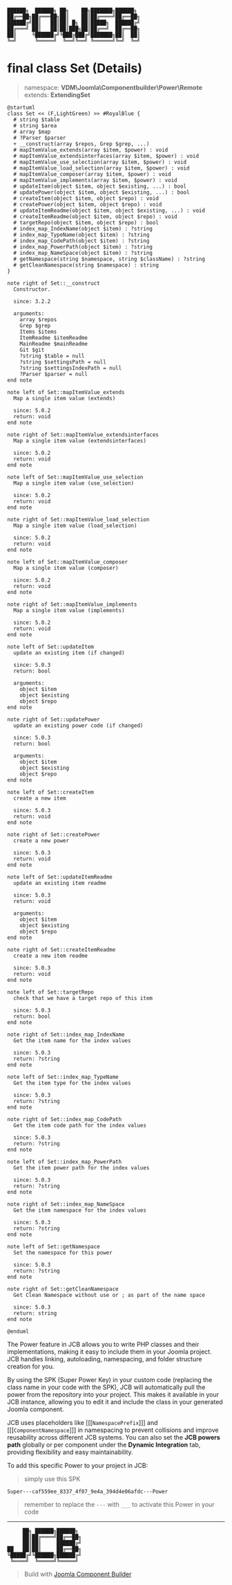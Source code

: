 ```
██████╗  ██████╗ ██╗    ██╗███████╗██████╗
██╔══██╗██╔═══██╗██║    ██║██╔════╝██╔══██╗
██████╔╝██║   ██║██║ █╗ ██║█████╗  ██████╔╝
██╔═══╝ ██║   ██║██║███╗██║██╔══╝  ██╔══██╗
██║     ╚██████╔╝╚███╔███╔╝███████╗██║  ██║
╚═╝      ╚═════╝  ╚══╝╚══╝ ╚══════╝╚═╝  ╚═╝
```
# final class Set (Details)
> namespace: **VDM\Joomla\Componentbuilder\Power\Remote**
> extends: **ExtendingSet**

```uml
@startuml
class Set << (F,LightGreen) >> #RoyalBlue {
  # string $table
  # string $area
  # array $map
  # ?Parser $parser
  + __construct(array $repos, Grep $grep, ...)
  # mapItemValue_extends(array $item, $power) : void
  # mapItemValue_extendsinterfaces(array $item, $power) : void
  # mapItemValue_use_selection(array $item, $power) : void
  # mapItemValue_load_selection(array $item, $power) : void
  # mapItemValue_composer(array $item, $power) : void
  # mapItemValue_implements(array $item, $power) : void
  # updateItem(object $item, object $existing, ...) : bool
  # updatePower(object $item, object $existing, ...) : bool
  # createItem(object $item, object $repo) : void
  # createPower(object $item, object $repo) : void
  # updateItemReadme(object $item, object $existing, ...) : void
  # createItemReadme(object $item, object $repo) : void
  # targetRepo(object $item, object $repo) : bool
  # index_map_IndexName(object $item) : ?string
  # index_map_TypeName(object $item) : ?string
  # index_map_CodePath(object $item) : ?string
  # index_map_PowerPath(object $item) : ?string
  # index_map_NameSpace(object $item) : ?string
  # getNamespace(string $namespace, string $className) : ?string
  # getCleanNamespace(string $namespace) : string
}

note right of Set::__construct
  Constructor.

  since: 3.2.2
  
  arguments:
    array $repos
    Grep $grep
    Items $items
    ItemReadme $itemReadme
    MainReadme $mainReadme
    Git $git
    ?string $table = null
    ?string $settingsPath = null
    ?string $settingsIndexPath = null
    ?Parser $parser = null
end note

note left of Set::mapItemValue_extends
  Map a single item value (extends)

  since: 5.0.2
  return: void
end note

note right of Set::mapItemValue_extendsinterfaces
  Map a single item value (extendsinterfaces)

  since: 5.0.2
  return: void
end note

note left of Set::mapItemValue_use_selection
  Map a single item value (use_selection)

  since: 5.0.2
  return: void
end note

note right of Set::mapItemValue_load_selection
  Map a single item value (load_selection)

  since: 5.0.2
  return: void
end note

note left of Set::mapItemValue_composer
  Map a single item value (composer)

  since: 5.0.2
  return: void
end note

note right of Set::mapItemValue_implements
  Map a single item value (implements)

  since: 5.0.2
  return: void
end note

note left of Set::updateItem
  update an existing item (if changed)

  since: 5.0.3
  return: bool
  
  arguments:
    object $item
    object $existing
    object $repo
end note

note right of Set::updatePower
  update an existing power code (if changed)

  since: 5.0.3
  return: bool
  
  arguments:
    object $item
    object $existing
    object $repo
end note

note left of Set::createItem
  create a new item

  since: 5.0.3
  return: void
end note

note right of Set::createPower
  create a new power

  since: 5.0.3
  return: void
end note

note left of Set::updateItemReadme
  update an existing item readme

  since: 5.0.3
  return: void
  
  arguments:
    object $item
    object $existing
    object $repo
end note

note right of Set::createItemReadme
  create a new item readme

  since: 5.0.3
  return: void
end note

note left of Set::targetRepo
  check that we have a target repo of this item

  since: 5.0.3
  return: bool
end note

note right of Set::index_map_IndexName
  Get the item name for the index values

  since: 5.0.3
  return: ?string
end note

note left of Set::index_map_TypeName
  Get the item type for the index values

  since: 5.0.3
  return: ?string
end note

note right of Set::index_map_CodePath
  Get the item code path for the index values

  since: 5.0.3
  return: ?string
end note

note left of Set::index_map_PowerPath
  Get the item power path for the index values

  since: 5.0.3
  return: ?string
end note

note right of Set::index_map_NameSpace
  Get the item namespace for the index values

  since: 5.0.3
  return: ?string
end note

note left of Set::getNamespace
  Set the namespace for this power

  since: 5.0.3
  return: ?string
end note

note right of Set::getCleanNamespace
  Get Clean Namespace without use or ; as part of the name space

  since: 5.0.3
  return: string
end note
 
@enduml
```

The Power feature in JCB allows you to write PHP classes and their implementations, making it easy to include them in your Joomla project. JCB handles linking, autoloading, namespacing, and folder structure creation for you.

By using the SPK (Super Power Key) in your custom code (replacing the class name in your code with the SPK), JCB will automatically pull the power from the repository into your project. This makes it available in your JCB instance, allowing you to edit it and include the class in your generated Joomla component.

JCB uses placeholders like [[[`NamespacePrefix`]]] and [[[`ComponentNamespace`]]] in namespacing to prevent collisions and improve reusability across different JCB systems. You can also set the **JCB powers path** globally or per component under the **Dynamic Integration** tab, providing flexibility and easy maintainability.

To add this specific Power to your project in JCB:

> simply use this SPK
```
Super---caf559ee_8337_4f07_9e4a_394d4e06afdc---Power
```
> remember to replace the `---` with `___` to activate this Power in your code

---
```
     ██╗ ██████╗██████╗
     ██║██╔════╝██╔══██╗
     ██║██║     ██████╔╝
██   ██║██║     ██╔══██╗
╚█████╔╝╚██████╗██████╔╝
 ╚════╝  ╚═════╝╚═════╝
```
> Build with [Joomla Component Builder](https://git.vdm.dev/joomla/Component-Builder)

